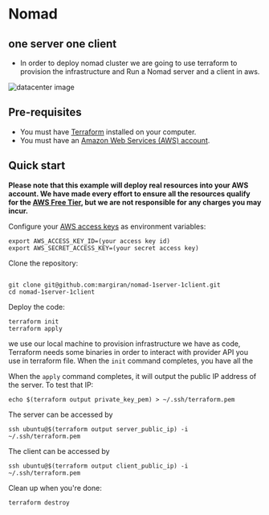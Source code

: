 # Nomad 
## one server one client 
* In order to deploy nomad cluster we are going to use terraform to provision the infrastructure and Run a Nomad server and a client in aws.

![datacenter image](https://github.com/margiran/nomad-one_server-one_client/blob/master/diagram/simple_nomad_cluster.jpeg?raw=true)

## Pre-requisites

* You must have [Terraform](https://www.terraform.io/downloads) installed on your computer. 
* You must have an [Amazon Web Services (AWS) account](http://aws.amazon.com/).


## Quick start

**Please note that this example will deploy real resources into your AWS account. We have made every effort to ensure 
all the resources qualify for the [AWS Free Tier](https://aws.amazon.com/free/), but we are not responsible for any
charges you may incur.** 

Configure your [AWS access 
keys](http://docs.aws.amazon.com/general/latest/gr/aws-sec-cred-types.html#access-keys-and-secret-access-keys) as 
environment variables:

```
export AWS_ACCESS_KEY_ID=(your access key id)
export AWS_SECRET_ACCESS_KEY=(your secret access key)
```
Clone the repository:
```

git clone git@github.com:margiran/nomad-1server-1client.git
cd nomad-1server-1client
```
Deploy the code:
```
terraform init
terraform apply
```
we use our local machine to provision infrastructure we have as code, Terraform needs some binaries in order to interact with provider API you use in terraform file.  When the `init` command completes, you have all the 

When the `apply` command completes, it will output the public IP address of the server. To test that IP:

```
echo $(terraform output private_key_pem) > ~/.ssh/terraform.pem
```

The server can be accessed by 
```
ssh ubuntu@$(terraform output server_public_ip) -i ~/.ssh/terraform.pem
```
The client can be accessed by 
```
ssh ubuntu@$(terraform output client_public_ip) -i ~/.ssh/terraform.pem
```

Clean up when you're done:

```
terraform destroy
```
